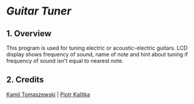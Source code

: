 # *Guitar Tuner*

## 1. Overview
This program is used for tuning electric or acoustic-electric guitars. LCD display shows frequency of sound, name of note and hint about tuning if frequency of sound isn't equal to nearest note.

## 2. Credits
[Kamil Tomaszewski](https://github.com/ktomaszewski) | [Piotr Kalitka](https://github.com/piotrkalitka)
